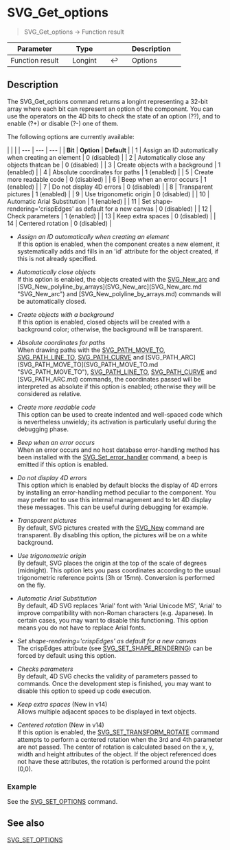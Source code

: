 <!-- Long Integer := SVG_Get_options-->
# SVG_Get_options

> SVG_Get_options -> Function result

| Parameter |     | Type |     |     |     | Description |     |
| --- | --- | --- | --- | --- | --- | --- | --- |
| Function result |     | Longint |     | ↩️ |     | Options |     |

## Description

The SVG_Get_options command returns a longint representing a 32-bit array where each bit can represent an option of the component. You can use the operators on the 4D bits to check the state of an option (??), and to enable (?+) or disable (?-) one of them.

The following options are currently available:

|     |     |
| --- | --- | --- |
| **Bit** | **Option** | **Default** |
| 1   | Assign an ID automatically when creating an element | 0 (disabled) |
| 2   | Automatically close any objects thatcan be | 0 (disabled) |
| 3   | Create objects with a background | 1 (enabled) |
| 4   | Absolute coordinates for paths | 1 (enabled) |
| 5   | Create more readable code | 0 (disabled) |
| 6   | Beep when an error occurs | 1 (enabled) |
| 7   | Do not display 4D errors | 0 (disabled) |
| 8   | Transparent pictures | 1 (enabled) |
| 9   | Use trigonometic origin | 0 (disabled) |
| 10  | Automatic Arial Substitution | 1 (enabled) |
| 11  | Set shape-rendering='crispEdges' as default for a new canvas | 0 (disabled) |
| 12  | Check parameters | 1 (enabled) |
| 13  | Keep extra spaces | 0 (disabled) |
| 14  | Centered rotation | 0 (disabled) |

* _Assign an ID automatically when creating an element_  
    If this option is enabled, when the component creates a new element, it systematically adds and fills in an 'id' attribute for the object created, if this is not already specified.

* _Automatically close objects_  
    If this option is enabled, the objects created with the [SVG_New_arc](SVG_New_arc.md "SVG_New_arc") and [SVG_New_polyline_by_arrays](SVG_New_arc](SVG_New_arc.md "SVG_New_arc") and [SVG_New_polyline_by_arrays.md)  commands will be automatically closed.

* _Create objects with a background_  
    If this option is enabled, closed objects will be created with a background color; otherwise, the background will be transparent.

* _Absolute coordinates for paths_  
    When drawing paths with the [SVG_PATH_MOVE_TO](SVG_PATH_MOVE_TO.md "SVG_PATH_MOVE_TO"), [SVG_PATH_LINE_TO](SVG_PATH_LINE_TO.md "SVG_PATH_LINE_TO"), [SVG_PATH_CURVE](SVG_PATH_CURVE.md "SVG_PATH_CURVE") and [SVG_PATH_ARC](SVG_PATH_MOVE_TO](SVG_PATH_MOVE_TO.md "SVG_PATH_MOVE_TO"), [SVG_PATH_LINE_TO](SVG_PATH_LINE_TO.md "SVG_PATH_LINE_TO"), [SVG_PATH_CURVE](SVG_PATH_CURVE.md "SVG_PATH_CURVE") and [SVG_PATH_ARC.md)  commands, the coordinates passed will be interpreted as absolute if this option is enabled; otherwise they will be considered as relative.

* _Create more readable code_  
    This option can be used to create indented and well-spaced code which is nevertheless unwieldy; its activation is particularly useful during the debugging phase.

* _Beep when an error occurs_  
    When an error occurs and no host database error-handling method has been installed with the [SVG_Set_error_handler](SVG_Set_error_handler.md)  command, a beep is emitted if this option is enabled.

* _Do not display 4D errors_  
    This option which is enabled by default blocks the display of 4D errors by installing an error-handling method peculiar to the component. You may prefer not to use this internal management and to let 4D display these messages. This can be useful during debugging for example.

* _Transparent pictures_  
    By default, SVG pictures created with the [SVG_New](SVG_New.md)  command are transparent. By disabling this option, the pictures will be on a white background.

* _Use trigonometric origin_  
    By default, SVG places the origin at the top of the scale of degrees (midnight). This option lets you pass coordinates according to the usual trigonometric reference points (3h or 15mn). Conversion is performed on the fly.

* _Automatic Arial Substitution_  
    By default, 4D SVG replaces 'Arial' font with 'Arial Unicode MS', 'Arial' to improve compatibility with non-Roman characters (e.g. Japanese). In certain cases, you may want to disable this functioning. This option means you do not have to replace Arial fonts.

* _Set shape-rendering='crispEdges' as default for a new canvas_  
    The crispEdges attribute (see [SVG_SET_SHAPE_RENDERING](Home.md4Dv19R8Home.md4DHome.md13Home.mdSVG-SET-SHAPE-RENDERING.301-888659.en.html "SVG_SET_SHAPE_RENDERING")) can be forced by default using this option.

* _Checks parameters_  
    By default, 4D SVG checks the validity of parameters passed to commands. Once the development step is finished, you may want to disable this option to speed up code execution.

* _Keep extra spaces_ (New in v14)  
    Allows multiple adjacent spaces to be displayed in text objects.

* _Centered rotation_ (New in v14)  
    If this option is enabled, the [SVG_SET_TRANSFORM_ROTATE](SVG_SET_TRANSFORM_ROTATE.md)  command attempts to perform a centered rotation when the 3rd and 4th parameter are not passed. The center of rotation is calculated based on the x, y, width and height attributes of the object. If the object referenced does not have these attributes, the rotation is performed around the point (0,0).

### Example  

See the [SVG_SET_OPTIONS](SVG_SET_OPTIONS.md)  command.

## See also

[SVG_SET_OPTIONS](SVG_SET_OPTIONS.md)
